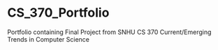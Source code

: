 # CS_370_Portfolio
Portfolio containing Final Project from SNHU CS 370 Current/Emerging Trends in Computer Science

